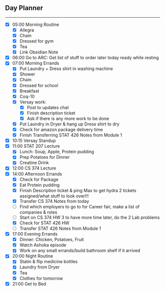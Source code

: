 ## Day Planner
---
- [x] 05:00 Morning Routine
	- [x] Allegra
	- [x] Chain
	- [x] Dressed for gym
	- [x] Tea
	- [x] Link Obsidian Note
- [x] 06:00 Go to ARC: Get list of stuff to order later today ready while resting
- [x] 07:00 Morning Errands
	- [x] Put Laundry + Dress shirt in washing machine
	- [x] Shower
	- [x] Chain
	- [x] Dressed for school
	- [x] Breakfast
	- [x] Coq-10
	- [x] Versay work:
		- [x] Post to updates chat
		- [x] Finish description ticket
		- [x] Ask if there is any more work to be done
	- [x] Put Laundry in Dryer & hang up Dress shirt to dry 
	- [x] Check for amazon package delivery time
	- [x] Finish Transferring STAT 426 Notes from Module 1
- [x] 10:15 Versay Standup
- [x] 11:00 STAT 207 Lecture
	- [x] Lunch: Soup, Apple, Protein pudding
	- [x] Prep Potatoes for Dinner
	- [x] Creatine Drink
- [x] 12:00 CS 374 Lecture
- [x] 14:00 Afternoon Errands
	- [x] Check for Package
	- [x] Eat Protein pudding
	- [x] Finish Description ticket & ping Max to get hydra 2 tickets assigned/what stuff to look over!!!
	- [x] Transfer CS 374 Notes from today
	- [ ] Find which employers to go to for Career fair, make a list of companies & roles
	- [ ] Start on CS 374 HW 3 to have more time later, do the 2 Lab problems
	- [x] Check for STAT 426 HW
	- [ ] Transfer STAT 426 Notes from Module 1
- [x] 17:00 Evening Errands
	- [x] Dinner: Chicken, Potatoes, Fruit
	- [x] Watch Ashoka episode
	- [x] Work on any small errands/build bathroom shelf if it arrived 
- [x] 20:00 Night Routine
	- [x] Statin & flip medicine bottles
	- [x] Laundry from Dryer
	- [x] Tea
	- [x] Clothes for tomorrow
- [x] 21:00 Get to Bed